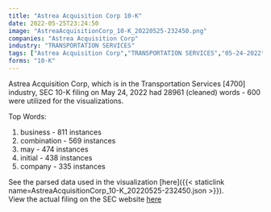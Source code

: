 ```yaml
---
title: "Astrea Acquisition Corp 10-K"
date: 2022-05-25T23:24:50
image: "AstreaAcquisitionCorp_10-K_20220525-232450.png"
companies: "Astrea Acquisition Corp"
industry: "TRANSPORTATION SERVICES"
tags: ["Astrea Acquisition Corp","TRANSPORTATION SERVICES","05-24-2022","10-K"]
forms: "10-K"
---
```

Astrea Acquisition Corp, which is in the Transportation Services [4700] industry, SEC 10-K filing on May 24, 2022 had 28961 (cleaned) words - 600 were utilized for the visualizations.

Top Words:
1. business - 811 instances
2. combination - 569 instances
3. may - 474 instances
4. initial - 438 instances
5. company - 335 instances


See the parsed data used in the visualization [here]({{< staticlink name=AstreaAcquisitionCorp_10-K_20220525-232450.json >}}).  
View the actual filing on the SEC website [here](https://www.sec.gov/Archives/edgar/data/1824211/0001193125-22-157681.txt)